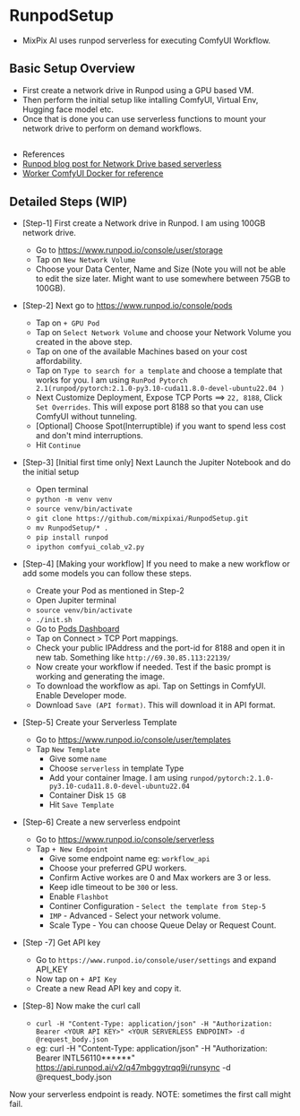 # RunpodSetup
- MixPix AI uses runpod serverless for executing ComfyUI Workflow.

## Basic Setup Overview
- First create a network drive in Runpod using a GPU based VM.
- Then perform the initial setup like intalling ComfyUI, Virtual Env, Hugging face model etc.
- Once that is done you can use serverless functions to mount your network drive to perform on demand workflows.

## 
- References
- [Runpod blog post for Network Drive based serverless](https://blog.runpod.io/runpod-serverless-no-docker-stress/)
- [Worker ComfyUI Docker for reference](https://github.com/blib-la/runpod-worker-comfy/tree/main)

## Detailed Steps (WIP)
- [Step-1] First create a Network drive in Runpod. I am using 100GB network drive.
  - Go to https://www.runpod.io/console/user/storage
  - Tap on `New Network Volume`
  - Choose your Data Center, Name and Size (Note you will not be able to edit the size later. Might want to use somewhere between 75GB to 100GB).
 
- [Step-2] Next go to https://www.runpod.io/console/pods
  - Tap on `+ GPU Pod`
  - Tap on `Select Network Volume` and choose your Network Volume you created in the above step.
  - Tap on one of the available Machines based on your cost affordability.
  - Tap on `Type to search for a template` and choose a template that works for you. I am using `RunPod Pytorch 2.1(runpod/pytorch:2.1.0-py3.10-cuda11.8.0-devel-ubuntu22.04
)`
  - Next Customize Deployment, Expose TCP Ports ==> `22, 8188`, Click `Set Overrides`. This will expose port 8188 so that you can use ComfyUI without tunneling.
  - [Optional] Choose Spot(Interruptible) if you want to spend less cost and don't mind interruptions.
  - Hit `Continue`
 
- [Step-3] [Initial first time only] Next Launch the Jupiter Notebook and do the initial setup
  - Open terminal
  - `python -m venv venv`
  - `source venv/bin/activate`
  - `git clone https://github.com/mixpixai/RunpodSetup.git`
  - `mv RunpodSetup/* .`
  - `pip install runpod`
  - `ipython comfyui_colab_v2.py`
 
- [Step-4] [Making your workflow] If you need to make a new workflow or add some models you can follow these steps.
  -  Create your Pod as mentioned in Step-2
  -  Open Jupiter terminal
  -  `source venv/bin/activate`
  -  `./init.sh`
  -  Go to [Pods Dashboard](https://www.runpod.io/console/pods)
  -  Tap on Connect > TCP Port mappings.
  -  Check your public IPAddress and the port-id for 8188 and open it in new tab. Something like `http://69.30.85.113:22139/`
  -  Now create your workflow if needed. Test if the basic prompt is working and generating the image.
  -  To download the workflow as api. Tap on Settings in ComfyUI. Enable Developer mode.
  -  Download `Save (API format)`. This will download it in API format.

- [Step-5] Create your Serverless Template
  - Go to https://www.runpod.io/console/user/templates
  - Tap `New Template`
    - Give some `name`
    - Choose `serverless` in template Type
    - Add your container Image. I am using `runpod/pytorch:2.1.0-py3.10-cuda11.8.0-devel-ubuntu22.04`
    - Container Disk  `15 GB`
    - Hit `Save Template`
   
- [Step-6] Create a new serverless endpoint
  - Go to https://www.runpod.io/console/serverless
  - Tap `+ New Endpoint`
    - Give some endpoint name eg: `workflow_api`
    - Choose your preferred GPU workers.
    - Confirm Active workes are 0 and Max workers are 3 or less.
    - Keep idle timeout to be `300` or less.
    - Enable `Flashbot`
    - Continer Configuration - `Select the template from Step-5`
    - `IMP` - Advanced - Select your network volume.
    - Scale Type - You can choose Queue Delay or Request Count.

- [Step -7] Get API key
  - Go to `https://www.runpod.io/console/user/settings` and expand API_KEY
  - Now tap on `+ API Key`
  - Create a new Read API key and copy it.
 
- [Step-8] Now make the curl call
  - `curl -H "Content-Type: application/json" -H "Authorization: Bearer <YOUR API KEY>" <YOUR SERVERLESS ENDPOINT> -d @request_body.json`
  - eg: curl -H "Content-Type: application/json" -H "Authorization: Bearer INTL56110******" https://api.runpod.ai/v2/q47mbggytrqq9i/runsync -d @request_body.json

Now your serverless endpoint is ready.
NOTE: sometimes the first call might fail.

